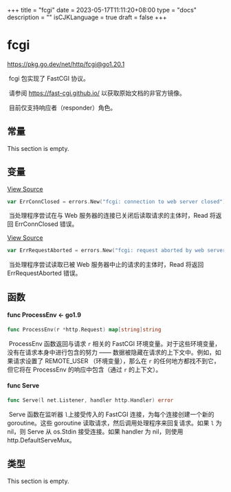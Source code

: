 +++
title = "fcgi"
date = 2023-05-17T11:11:20+08:00
type = "docs"
description = ""
isCJKLanguage = true
draft = false
+++
# fcgi

https://pkg.go.dev/net/http/fcgi@go1.20.1

​	fcgi 包实现了 FastCGI 协议。

​	请参阅 https://fast-cgi.github.io/ 以获取原始文档的非官方镜像。

​	目前仅支持响应者（responder）角色。

## 常量 

This section is empty.

## 变量

[View Source](https://cs.opensource.google/go/go/+/go1.20.1:src/net/http/fcgi/child.go;l=191)

``` go 
var ErrConnClosed = errors.New("fcgi: connection to web server closed")
```

​	当处理程序尝试在与 Web 服务器的连接已关闭后读取请求的主体时，Read 将返回 ErrConnClosed 错误。

[View Source](https://cs.opensource.google/go/go/+/go1.20.1:src/net/http/fcgi/child.go;l=187)

``` go 
var ErrRequestAborted = errors.New("fcgi: request aborted by web server")
```

​	当处理程序尝试读取已被 Web 服务器中止的请求的主体时，Read 将返回 ErrRequestAborted 错误。

## 函数

#### func ProcessEnv  <- go1.9

``` go 
func ProcessEnv(r *http.Request) map[string]string
```

​	ProcessEnv 函数返回与请求 `r` 相关的 FastCGI 环境变量。对于这些环境变量，没有在请求本身中进行包含的努力 —— 数据被隐藏在请求的上下文中。例如，如果请求设置了 REMOTE_USER （环境变量），那么在 `r` 的任何地方都找不到它，但它将在 ProcessEnv 的响应中包含（通过 `r` 的上下文）。

#### func Serve 

``` go 
func Serve(l net.Listener, handler http.Handler) error
```

​	Serve 函数在监听器 `l`上接受传入的 FastCGI 连接，为每个连接创建一个新的 goroutine。这些 goroutine 读取请求，然后调用处理程序来回复请求。如果 `l` 为 nil，则 Serve 从 os.Stdin 接受连接。如果 handler 为 nil，则使用 http.DefaultServeMux。

## 类型

This section is empty.